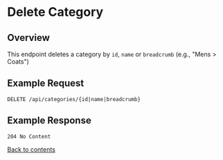 # Delete Category

## Overview

This endpoint deletes a category by `id`, `name` or `breadcrumb` (e.g., "Mens > Coats")

## Example Request

```http request
DELETE /api/categories/{id|name|breadcrumb}
```

## Example Response

```http request
204 No Content
```

[Back to contents](../../README.md#table-of-contents)
